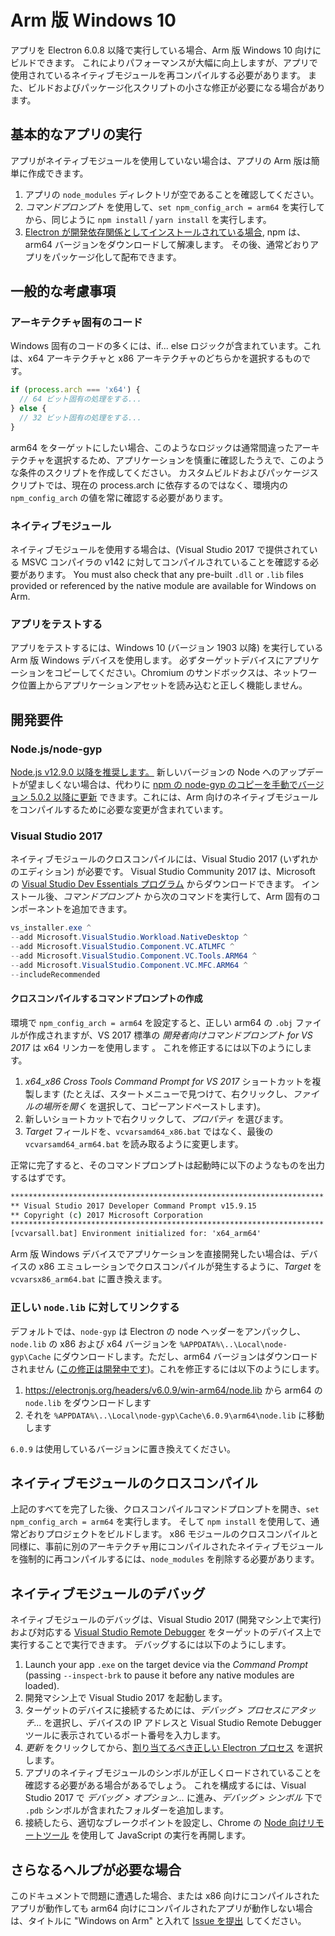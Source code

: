 # Arm 版 Windows 10

アプリを Electron 6.0.8 以降で実行している場合、Arm 版 Windows 10 向けにビルドできます。 これによりパフォーマンスが大幅に向上しますが、アプリで使用されているネイティブモジュールを再コンパイルする必要があります。 また、ビルドおよびパッケージ化スクリプトの小さな修正が必要になる場合があります。

## 基本的なアプリの実行

アプリがネイティブモジュールを使用していない場合は、アプリの Arm 版は簡単に作成できます。

1. アプリの `node_modules` ディレクトリが空であることを確認してください。
2. _コマンドプロンプト_ を使用して、`set npm_config_arch = arm64` を実行してから、同じように `npm install` / `yarn install` を実行します。
3. [Electron が開発依存関係としてインストールされている場合](quick-start.md#prerequisites), npm は、arm64 バージョンをダウンロードして解凍します。 その後、通常どおりアプリをパッケージ化して配布できます。

## 一般的な考慮事項

### アーキテクチャ固有のコード

Windows 固有のコードの多くには、if... else ロジックが含まれています。これは、x64 アーキテクチャと x86 アーキテクチャのどちらかを選択するものです。

```js
if (process.arch === 'x64') {
  // 64 ビット固有の処理をする...
} else {
  // 32 ビット固有の処理をする...
}
```

arm64 をターゲットにしたい場合、このようなロジックは通常間違ったアーキテクチャを選択するため、アプリケーションを慎重に確認したうえで、このような条件のスクリプトを作成してください。 カスタムビルドおよびパッケージスクリプトでは、現在の process.arch に依存するのではなく、環境内の `npm_config_arch` の値を常に確認する必要があります。

### ネイティブモジュール

ネイティブモジュールを使用する場合は、(Visual Studio 2017 で提供されている MSVC コンパイラの v142 に対してコンパイルされていることを確認する必要があります。 You must also check that any pre-built `.dll` or `.lib` files provided or referenced by the native module are available for Windows on Arm.

### アプリをテストする

アプリをテストするには、Windows 10 (バージョン 1903 以降) を実行している Arm 版 Windows デバイスを使用します。 必ずターゲットデバイスにアプリケーションをコピーしてください。Chromium のサンドボックスは、ネットワーク位置上からアプリケーションアセットを読み込むと正しく機能しません。

## 開発要件

### Node.js/node-gyp

[Node.js v12.9.0 以降を推奨します。](https://nodejs.org/en/) 新しいバージョンの Node へのアップデートが望ましくない場合は、代わりに [npm の node-gyp のコピーを手動でバージョン 5.0.2 以降に更新](https://github.com/nodejs/node-gyp/wiki/Updating-npm's-bundled-node-gyp) できます。これには、Arm 向けのネイティブモジュールをコンパイルするために必要な変更が含まれています。

### Visual Studio 2017

ネイティブモジュールのクロスコンパイルには、Visual Studio 2017 (いずれかのエディション) が必要です。 Visual Studio Community 2017 は、Microsoft の [Visual Studio Dev Essentials プログラム](https://visualstudio.microsoft.com/dev-essentials/) からダウンロードできます。 インストール後、_コマンドプロンプト_ から次のコマンドを実行して、Arm 固有のコンポーネントを追加できます。

```powershell
vs_installer.exe ^
--add Microsoft.VisualStudio.Workload.NativeDesktop ^
--add Microsoft.VisualStudio.Component.VC.ATLMFC ^
--add Microsoft.VisualStudio.Component.VC.Tools.ARM64 ^
--add Microsoft.VisualStudio.Component.VC.MFC.ARM64 ^
--includeRecommended
```

#### クロスコンパイルするコマンドプロンプトの作成

環境で `npm_config_arch = arm64` を設定すると、正しい arm64 の `.obj` ファイルが作成されますが、VS 2017 標準の _開発者向けコマンドプロンプト for VS 2017_ は x64 リンカーを使用します 。 これを修正するには以下のようにします。

1. _x64_x86 Cross Tools Command Prompt for VS 2017_ ショートカットを複製します (たとえば、スタートメニューで見つけて、右クリックし、_ファイルの場所を開く_ を選択して、コピーアンドペーストします)。
2. 新しいショートカットで右クリックして、_プロパティ_ を選びます。
3. _Target_ フィールドを、`vcvarsamd64_x86.bat` ではなく、最後の`vcvarsamd64_arm64.bat` を読み取るように変更します。

正常に完了すると、そのコマンドプロンプトは起動時に以下のようなものを出力するはずです。

```bat
**********************************************************************
** Visual Studio 2017 Developer Command Prompt v15.9.15
** Copyright (c) 2017 Microsoft Corporation
**********************************************************************
[vcvarsall.bat] Environment initialized for: 'x64_arm64'
```

Arm 版 Windows デバイスでアプリケーションを直接開発したい場合は、デバイスの x86 エミュレーションでクロスコンパイルが発生するように、_Target_ を `vcvarsx86_arm64.bat` に置き換えます。

### 正しい `node.lib` に対してリンクする

デフォルトでは、`node-gyp` は Electron の node ヘッダーをアンパックし、`node.lib` の x86 および x64 バージョンを `%APPDATA%\..\Local\node-gyp\Cache` にダウンロードします。ただし、arm64 バージョンはダウンロードされません ([この修正は開発中です](https://github.com/nodejs/node-gyp/pull/1875))。これを修正するには以下のようにします。

1. https://electronjs.org/headers/v6.0.9/win-arm64/node.lib から arm64 の `node.lib` をダウンロードします
2. それを `%APPDATA%\..\Local\node-gyp\Cache\6.0.9\arm64\node.lib` に移動します

`6.0.9` は使用しているバージョンに置き換えてください。

## ネイティブモジュールのクロスコンパイル

上記のすべてを完了した後、クロスコンパイルコマンドプロンプトを開き、`set npm_config_arch = arm64` を実行します。 そして `npm install` を使用して、通常どおりプロジェクトをビルドします。 x86 モジュールのクロスコンパイルと同様に、事前に別のアーキテクチャ用にコンパイルされたネイティブモジュールを強制的に再コンパイルするには、`node_modules` を削除する必要があります。

## ネイティブモジュールのデバッグ

ネイティブモジュールのデバッグは、Visual Studio 2017 (開発マシン上で実行) および対応する [Visual Studio Remote Debugger](https://docs.microsoft.com/en-us/visualstudio/debugger/remote-debugging-cpp?view=vs-2019) をターゲットのデバイス上で実行することで実行できます。 デバッグするには以下のようにします。

1. Launch your app `.exe` on the target device via the _Command Prompt_ (passing `--inspect-brk` to pause it before any native modules are loaded).
2. 開発マシン上で Visual Studio 2017 を起動します。
3. ターゲットのデバイスに接続するためには、_デバッグ > プロセスにアタッチ..._ を選択し、デバイスの IP アドレスと Visual Studio Remote Debugger ツールに表示されているポート番号を入力します。
4. _更新_ をクリックしてから、[割り当てるべき正しい Electron プロセス](../development/debug-instructions-windows.md) を選択します。
5. アプリのネイティブモジュールのシンボルが正しくロードされていることを確認する必要がある場合があるでしょう。 これを構成するには、Visual Studio 2017 で _デバッグ > オプション..._ に進み、_デバッグ > シンボル_ 下で `.pdb` シンボルが含まれたフォルダーを追加します。
6. 接続したら、適切なブレークポイントを設定し、Chrome の [Node 向けリモートツール](debugging-main-process.md) を使用して JavaScript の実行を再開します。

## さらなるヘルプが必要な場合

このドキュメントで問題に遭遇した場合、または x86 向けにコンパイルされたアプリが動作しても arm64 向けにコンパイルされたアプリが動作しない場合は、タイトルに "Windows on Arm" と入れて [Issue を提出](../development/issues.md) してください。

